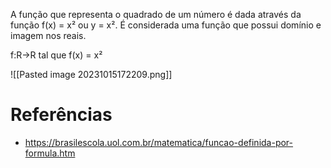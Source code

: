 A função que representa o quadrado de um número é dada através da função f(x) = x² ou y = x². É considerada uma função que possui domínio e imagem nos reais.

f:R→R tal que f(x) = x²


![[Pasted image 20231015172209.png]]

# Referências
- https://brasilescola.uol.com.br/matematica/funcao-definida-por-formula.htm